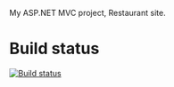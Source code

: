 My ASP.NET MVC project, Restaurant site.

# Build status
[![Build status](https://ci.appveyor.com/api/projects/status/ushqpvy2qnwm1y3d?svg=true)](https://ci.appveyor.com/project/IvayloKodov/zoorestaurant)